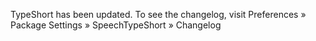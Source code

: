 TypeShort has been updated. To see the changelog, visit
Preferences » Package Settings » SpeechTypeShort » Changelog
